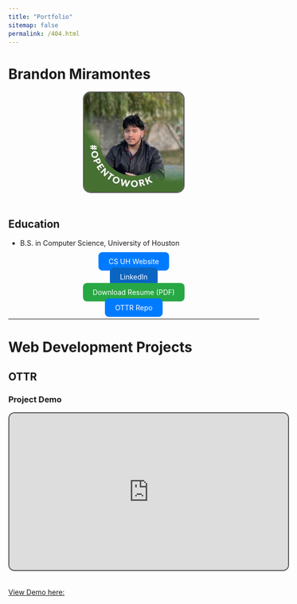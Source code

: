 ```yaml
---
title: "Portfolio"
sitemap: false
permalink: /404.html
---
```


# Brandon Miramontes

<div style="text-align: center;">

<img src="/images/1711405648833.jpg" alt="Profile Picture" style="border-radius: 15px; border: 2px solid #555; width: 200px; height: 200px; object-fit: cover;">

</div>

<br>

## Education
- B.S. in Computer Science, University of Houston

<div style="text-align: center; margin-top: 20px;">

<a href="https://www.uh.edu/nsm/computer-science/" target="_blank" style="margin: 10px; padding: 10px 20px; background-color: #007bff; color: white; text-decoration: none; border-radius: 8px;">CS UH Website</a>

<a href="https://www.linkedin.com/in/brandon-miramontes-4796a12b3/" target="_blank" style="margin: 10px; padding: 10px 20px; background-color: #0a66c2; color: white; text-decoration: none; border-radius: 8px;">LinkedIn</a>

<a href="files/resume.pdf" target="_blank" style="margin: 10px; padding: 10px 20px; background-color: #28a745; color: white; text-decoration: none; border-radius: 8px;">Download Resume (PDF)</a>

<a href="https://github.com/Iroquois-Falls/Iroquois-Falls" target="_blank" style="margin: 10px; padding: 10px 20px; background-color: #007bff; color: white; text-decoration: none; border-radius: 8px;">OTTR Repo</a>

</div>

---

# Web Development Projects

## OTTR

### Project Demo

<div style="text-align: center;">

<iframe width="560" height="315" src="https://www.youtube.com/embed/kqkjt9W8pR8" frameborder="0" allowfullscreen style="border: 2px solid #555; border-radius: 12px;"></iframe>

</div>

<br>

[View Demo here: ](https://youtu.be/kqkjt9W8pR8)
